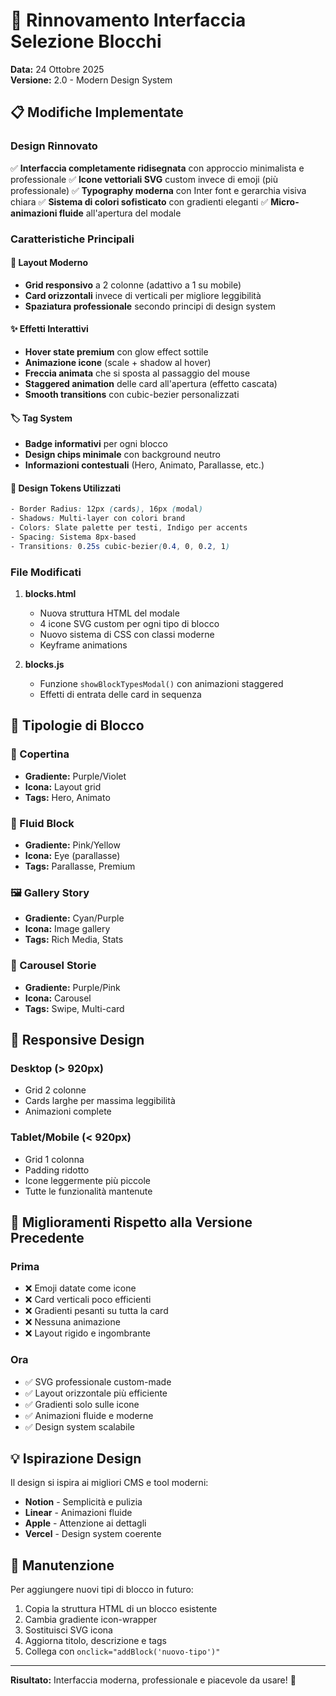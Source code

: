 # 🎨 Rinnovamento Interfaccia Selezione Blocchi

**Data:** 24 Ottobre 2025  
**Versione:** 2.0 - Modern Design System

## 📋 Modifiche Implementate

### Design Rinnovato
✅ **Interfaccia completamente ridisegnata** con approccio minimalista e professionale
✅ **Icone vettoriali SVG** custom invece di emoji (più professionale)
✅ **Typography moderna** con Inter font e gerarchia visiva chiara
✅ **Sistema di colori sofisticato** con gradienti eleganti
✅ **Micro-animazioni fluide** all'apertura del modale

### Caratteristiche Principali

#### 🎯 Layout Moderno
- **Grid responsivo** a 2 colonne (adattivo a 1 su mobile)
- **Card orizzontali** invece di verticali per migliore leggibilità
- **Spaziatura professionale** secondo principi di design system

#### ✨ Effetti Interattivi
- **Hover state premium** con glow effect sottile
- **Animazione icone** (scale + shadow al hover)
- **Freccia animata** che si sposta al passaggio del mouse
- **Staggered animation** delle card all'apertura (effetto cascata)
- **Smooth transitions** con cubic-bezier personalizzati

#### 🏷️ Tag System
- **Badge informativi** per ogni blocco
- **Design chips minimale** con background neutro
- **Informazioni contestuali** (Hero, Animato, Parallasse, etc.)

#### 🎨 Design Tokens Utilizzati
```css
- Border Radius: 12px (cards), 16px (modal)
- Shadows: Multi-layer con colori brand
- Colors: Slate palette per testi, Indigo per accents
- Spacing: Sistema 8px-based
- Transitions: 0.25s cubic-bezier(0.4, 0, 0.2, 1)
```

### File Modificati

1. **blocks.html**
   - Nuova struttura HTML del modale
   - 4 icone SVG custom per ogni tipo di blocco
   - Nuovo sistema di CSS con classi moderne
   - Keyframe animations

2. **blocks.js**
   - Funzione `showBlockTypesModal()` con animazioni staggered
   - Effetti di entrata delle card in sequenza

## 🎯 Tipologie di Blocco

### 📰 Copertina
- **Gradiente:** Purple/Violet
- **Icona:** Layout grid
- **Tags:** Hero, Animato

### 🌊 Fluid Block
- **Gradiente:** Pink/Yellow
- **Icona:** Eye (parallasse)
- **Tags:** Parallasse, Premium

### 🖼️ Gallery Story
- **Gradiente:** Cyan/Purple
- **Icona:** Image gallery
- **Tags:** Rich Media, Stats

### 🎠 Carousel Storie
- **Gradiente:** Purple/Pink
- **Icona:** Carousel
- **Tags:** Swipe, Multi-card

## 📱 Responsive Design

### Desktop (> 920px)
- Grid 2 colonne
- Cards larghe per massima leggibilità
- Animazioni complete

### Tablet/Mobile (< 920px)
- Grid 1 colonna
- Padding ridotto
- Icone leggermente più piccole
- Tutte le funzionalità mantenute

## 🚀 Miglioramenti Rispetto alla Versione Precedente

### Prima
- ❌ Emoji datate come icone
- ❌ Card verticali poco efficienti
- ❌ Gradienti pesanti su tutta la card
- ❌ Nessuna animazione
- ❌ Layout rigido e ingombrante

### Ora
- ✅ SVG professionale custom-made
- ✅ Layout orizzontale più efficiente
- ✅ Gradienti solo sulle icone
- ✅ Animazioni fluide e moderne
- ✅ Design system scalabile

## 💡 Ispirazione Design

Il design si ispira ai migliori CMS e tool moderni:
- **Notion** - Semplicità e pulizia
- **Linear** - Animazioni fluide
- **Apple** - Attenzione ai dettagli
- **Vercel** - Design system coerente

## 🔧 Manutenzione

Per aggiungere nuovi tipi di blocco in futuro:
1. Copia la struttura HTML di un blocco esistente
2. Cambia gradiente icon-wrapper
3. Sostituisci SVG icona
4. Aggiorna titolo, descrizione e tags
5. Collega con `onclick="addBlock('nuovo-tipo')"`

---

**Risultato:** Interfaccia moderna, professionale e piacevole da usare! 🎉

